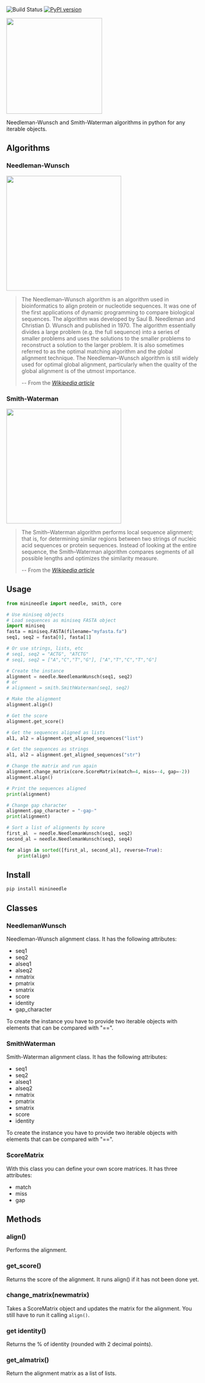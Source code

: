 ![Build Status](https://github.com/scastlara/minineedle/actions/workflows/python-app.yml/badge.svg) [![PyPI version](https://badge.fury.io/py/minineedle.svg)](https://badge.fury.io/py/minineedle)

<img width="250" src="https://github.com/scastlara/minineedle/blob/master/minineedle/logo.png"/>

Needleman-Wunsch and Smith-Waterman algorithms in python for any iterable objects.

## Algorithms

### Needleman-Wunsch
<img src="https://upload.wikimedia.org/wikipedia/commons/3/3f/Needleman-Wunsch_pairwise_sequence_alignment.png" width="300px">

> The Needleman–Wunsch algorithm is an algorithm used in bioinformatics to align protein or nucleotide sequences. It was one of the first applications of dynamic programming to compare biological sequences. The algorithm was developed by Saul B. Needleman and Christian D. Wunsch and published in 1970. The algorithm essentially divides a large problem (e.g. the full sequence) into a series of smaller problems and uses the solutions to the smaller problems to reconstruct a solution to the larger problem. It is also sometimes referred to as the optimal matching algorithm and the global alignment technique. The Needleman–Wunsch algorithm is still widely used for optimal global alignment, particularly when the quality of the global alignment is of the utmost importance. 
>
> -- From the <cite>[Wikipedia article](https://en.wikipedia.org/wiki/Needleman%E2%80%93Wunsch_algorithm)</cite>

### Smith-Waterman
<img src="https://upload.wikimedia.org/wikipedia/commons/9/92/Smith-Waterman-Algorithm-Example-En.gif" width="300px">

> The Smith–Waterman algorithm performs local sequence alignment; that is, for determining similar regions between two strings of nucleic acid sequences or protein sequences. Instead of looking at the entire sequence, the Smith–Waterman algorithm compares segments of all possible lengths and optimizes the similarity measure. 
>
> -- From the <cite>[Wikipedia article](https://en.wikipedia.org/wiki/Smith–Waterman_algorithm)</cite>


## Usage

```python
from minineedle import needle, smith, core

# Use miniseq objects
# Load sequences as miniseq FASTA object
import miniseq
fasta = miniseq.FASTA(filename="myfasta.fa")
seq1, seq2 = fasta[0], fasta[1]

# Or use strings, lists, etc
# seq1, seq2 = "ACTG", "ATCTG"
# seq1, seq2 = ["A","C","T","G"], ["A","T","C","T","G"]

# Create the instance
alignment = needle.NeedlemanWunsch(seq1, seq2)
# or
# alignment = smith.SmithWaterman(seq1, seq2)

# Make the alignment
alignment.align()

# Get the score
alignment.get_score()

# Get the sequences aligned as lists
al1, al2 = alignment.get_aligned_sequences("list")

# Get the sequences as strings
al1, al2 = alignment.get_aligned_sequences("str")

# Change the matrix and run again
alignment.change_matrix(core.ScoreMatrix(match=4, miss=-4, gap=-2))
alignment.align()

# Print the sequences aligned
print(alignment)

# Change gap character
alignment.gap_character = "-gap-"
print(alignment)

# Sort a list of alignments by score
first_al  = needle.NeedlemanWunsch(seq1, seq2)
second_al = needle.NeedlemanWunsch(seq3, seq4)

for align in sorted([first_al, second_al], reverse=True):
    print(align)

```



## Install
```bash
pip install minineedle
```


## Classes

### NeedlemanWunsch
Needleman-Wunsch alignment class. It has the following attributes:
- seq1
- seq2     
- alseq1   
- alseq2
- nmatrix   
- pmatrix   
- smatrix  
- score    
- identity
- gap_character

To create the instance you have to provide two iterable objects with elements that can be compared with "==".

### SmithWaterman
Smith-Waterman alignment class. It has the following attributes:
- seq1
- seq2     
- alseq1   
- alseq2
- nmatrix   
- pmatrix   
- smatrix  
- score    
- identity

To create the instance you have to provide two iterable objects with elements that can be compared with "==".

### ScoreMatrix
With this class you can define your own score matrices. It has three attributes:
- match
- miss
- gap


## Methods
### align()
Performs the alignment.

### get_score()
Returns the score of the alignment. It runs align() if it has not been done yet.

### change_matrix(newmatrix)
Takes a ScoreMatrix object and updates the matrix for the alignment. You still have to run it calling `align()`.

### get identity()
Returns the % of identity (rounded with 2 decimal points).

### get_almatrix()
Return the alignment matrix as a list of lists.
